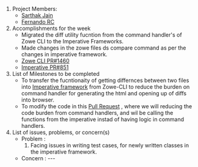 1. Project Members:
    - [Sarthak Jain](https://github.com/sarthakjdev)
    - [Fernando RC](https://github.com/zFernand0)
2. Accomplishments for the week
    - Migrated the diff utility fucntion from the command handler's of Zowe CLI to the Imperative Frameworks.
    - Made changes in the zowe files ds compare command as per the changes in imperative framework. 
    - [Zowe CLI PR#1460](https://github.com/zowe/zowe-cli/pull/1460)
    - [Imperative PR#851](https://github.com/zowe/imperative/pull/851)
3. List of Milestones to be completed
    - To transfer the fucntionaity of getting differnces between two files into [Imperative framework](https://github.com/zowe/imperative) from Zowe-CLI to reduce the burden on command handler for generating the html and opening up of diffs into browser. 
    - To modify the code in this [Pull Request](https://github.com/zowe/zowe-cli/pull/1460) , where we will reducing the code burden from command handlers, and wil be calling the functions from the imperative instad of having logic in command handlers. 
4. List of issues, problems, or concern(s)
    - Problem : 
        1. Facing issues in writing test cases, for newly written classes in the imperative framework.
    - Concern : ---